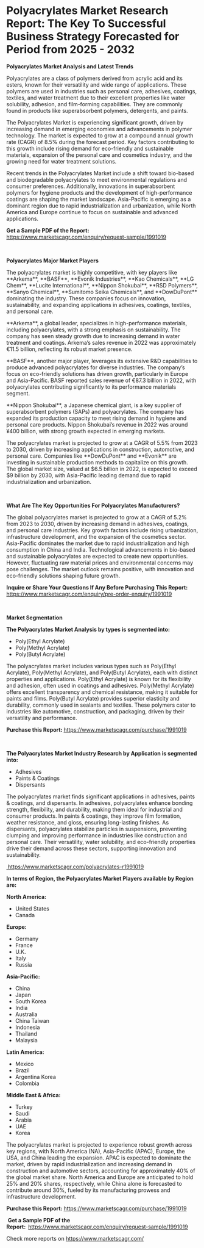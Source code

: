 <p><h1>Polyacrylates Market Research Report: The Key To Successful Business Strategy Forecasted for Period from 2025 - 2032</h1></p><p><strong>Polyacrylates Market Analysis and Latest Trends</strong></p>
<p><p>Polyacrylates are a class of polymers derived from acrylic acid and its esters, known for their versatility and wide range of applications. These polymers are used in industries such as personal care, adhesives, coatings, textiles, and water treatment due to their excellent properties like water solubility, adhesion, and film-forming capabilities. They are commonly found in products like superabsorbent polymers, detergents, and paints.</p><p>The Polyacrylates Market is experiencing significant growth, driven by increasing demand in emerging economies and advancements in polymer technology. The market is expected to grow at a compound annual growth rate (CAGR) of 8.5% during the forecast period. Key factors contributing to this growth include rising demand for eco-friendly and sustainable materials, expansion of the personal care and cosmetics industry, and the growing need for water treatment solutions.</p><p>Recent trends in the Polyacrylates Market include a shift toward bio-based and biodegradable polyacrylates to meet environmental regulations and consumer preferences. Additionally, innovations in superabsorbent polymers for hygiene products and the development of high-performance coatings are shaping the market landscape. Asia-Pacific is emerging as a dominant region due to rapid industrialization and urbanization, while North America and Europe continue to focus on sustainable and advanced applications.</p></p>
<p><strong>Get a Sample PDF of the Report:&nbsp;</strong> <a href="https://www.marketscagr.com/enquiry/request-sample/1991019?utm_campaign=2180&utm_medium=2&utm_source=Github&utm_content=ia&utm_term=25012025&utm_id=polyacrylates">https://www.marketscagr.com/enquiry/request-sample/1991019</a></p>
<p>&nbsp;</p>
<p><strong>Polyacrylates Major Market Players</strong></p>
<p><p>The polyacrylates market is highly competitive, with key players like **Arkema**, **BASF**, **Evonik Industries**, **Kao Chemicals**, **LG Chem**, **Lucite International**, **Nippon Shokubai**, **RSD Polymers**, **Sanyo Chemical**, **Sumitomo Seika Chemicals**, and **DowDuPont** dominating the industry. These companies focus on innovation, sustainability, and expanding applications in adhesives, coatings, textiles, and personal care.</p><p>**Arkema**, a global leader, specializes in high-performance materials, including polyacrylates, with a strong emphasis on sustainability. The company has seen steady growth due to increasing demand in water treatment and coatings. Arkema’s sales revenue in 2022 was approximately €11.5 billion, reflecting its robust market presence.</p><p>**BASF**, another major player, leverages its extensive R&D capabilities to produce advanced polyacrylates for diverse industries. The company’s focus on eco-friendly solutions has driven growth, particularly in Europe and Asia-Pacific. BASF reported sales revenue of €87.3 billion in 2022, with polyacrylates contributing significantly to its performance materials segment.</p><p>**Nippon Shokubai**, a Japanese chemical giant, is a key supplier of superabsorbent polymers (SAPs) and polyacrylates. The company has expanded its production capacity to meet rising demand in hygiene and personal care products. Nippon Shokubai’s revenue in 2022 was around ¥400 billion, with strong growth expected in emerging markets.</p><p>The polyacrylates market is projected to grow at a CAGR of 5.5% from 2023 to 2030, driven by increasing applications in construction, automotive, and personal care. Companies like **DowDuPont** and **Evonik** are investing in sustainable production methods to capitalize on this growth. The global market size, valued at $6.5 billion in 2022, is expected to exceed $9 billion by 2030, with Asia-Pacific leading demand due to rapid industrialization and urbanization.</p></p>
<p>&nbsp;</p>
<p><strong>What Are The Key Opportunities For Polyacrylates Manufacturers?</strong></p>
<p><p>The global polyacrylates market is projected to grow at a CAGR of 5.2% from 2023 to 2030, driven by increasing demand in adhesives, coatings, and personal care industries. Key growth factors include rising urbanization, infrastructure development, and the expansion of the cosmetics sector. Asia-Pacific dominates the market due to rapid industrialization and high consumption in China and India. Technological advancements in bio-based and sustainable polyacrylates are expected to create new opportunities. However, fluctuating raw material prices and environmental concerns may pose challenges. The market outlook remains positive, with innovation and eco-friendly solutions shaping future growth.</p></p>
<p><strong>Inquire or Share Your Questions If Any Before Purchasing This Report:</strong> <a href="https://www.marketscagr.com/enquiry/pre-order-enquiry/1991019?utm_campaign=2180&utm_medium=2&utm_source=Github&utm_content=ia&utm_term=25012025&utm_id=polyacrylates">https://www.marketscagr.com/enquiry/pre-order-enquiry/1991019</a></p>
<p>&nbsp;</p>
<p><strong>Market Segmentation</strong></p>
<p><strong>The Polyacrylates Market Analysis by types is segmented into:</strong></p>
<p><ul><li>Poly(Ethyl Acrylate)</li><li>Poly(Methyl Acrylate)</li><li>Poly(Butyl Acrylate)</li></ul></p>
<p><p>The polyacrylates market includes various types such as Poly(Ethyl Acrylate), Poly(Methyl Acrylate), and Poly(Butyl Acrylate), each with distinct properties and applications. Poly(Ethyl Acrylate) is known for its flexibility and adhesion, often used in coatings and adhesives. Poly(Methyl Acrylate) offers excellent transparency and chemical resistance, making it suitable for paints and films. Poly(Butyl Acrylate) provides superior elasticity and durability, commonly used in sealants and textiles. These polymers cater to industries like automotive, construction, and packaging, driven by their versatility and performance.</p></p>
<p><strong>Purchase this Report:&nbsp;</strong><a href="https://www.marketscagr.com/purchase/1991019?utm_campaign=2180&utm_medium=2&utm_source=Github&utm_content=ia&utm_term=25012025&utm_id=polyacrylates">https://www.marketscagr.com/purchase/1991019</a></p>
<p>&nbsp;</p>
<p><strong>The Polyacrylates Market Industry Research by Application is segmented into:</strong></p>
<p><ul><li>Adhesives</li><li>Paints & Coatings</li><li>Dispersants</li></ul></p>
<p><p>The polyacrylates market finds significant applications in adhesives, paints & coatings, and dispersants. In adhesives, polyacrylates enhance bonding strength, flexibility, and durability, making them ideal for industrial and consumer products. In paints & coatings, they improve film formation, weather resistance, and gloss, ensuring long-lasting finishes. As dispersants, polyacrylates stabilize particles in suspensions, preventing clumping and improving performance in industries like construction and personal care. Their versatility, water solubility, and eco-friendly properties drive their demand across these sectors, supporting innovation and sustainability.</p></p>
<p><a href="https://www.marketscagr.com/polyacrylates-r1991019?utm_campaign=2180&utm_medium=2&utm_source=Github&utm_content=ia&utm_term=25012025&utm_id=polyacrylates">&nbsp;https://www.marketscagr.com/polyacrylates-r1991019</a></p>
<p><strong>In terms of Region, the Polyacrylates Market Players available by Region are:</strong></p>
<p>
    <p> <strong> North America: </strong>
        <ul>
            <li>United States</li>
            <li>Canada</li>
        </ul>
        </p> 
    <p> <strong> Europe: </strong>
        <ul>
            <li>Germany</li>
            <li>France</li>
            <li>U.K.</li>
            <li>Italy</li>
            <li>Russia</li>
        </ul>
        </p> 
    <p> <strong> Asia-Pacific: </strong>
        <ul>
            <li>China</li>
            <li>Japan</li>
            <li>South Korea</li>
            <li>India</li>
            <li>Australia</li>
            <li>China Taiwan</li>
            <li>Indonesia</li>
            <li>Thailand</li>
            <li>Malaysia</li>
        </ul>
        </p> 
    <p> <strong> Latin America: </strong>
        <ul>
            <li>Mexico</li>
            <li>Brazil</li>
            <li>Argentina Korea</li>
            <li>Colombia</li>
        </ul>
        </p> 
    <p> <strong> Middle East & Africa: </strong>
        <ul>
            <li>Turkey</li>
            <li>Saudi</li>
            <li>Arabia</li>
            <li>UAE</li>
            <li>Korea</li>
        </ul>
    </p>
    </p>
<p><p>The polyacrylates market is projected to experience robust growth across key regions, with North America (NA), Asia-Pacific (APAC), Europe, the USA, and China leading the expansion. APAC is expected to dominate the market, driven by rapid industrialization and increasing demand in construction and automotive sectors, accounting for approximately 40% of the global market share. North America and Europe are anticipated to hold 25% and 20% shares, respectively, while China alone is forecasted to contribute around 30%, fueled by its manufacturing prowess and infrastructure development.</p></p>
<p><strong>Purchase this Report: </strong><a href="https://www.marketscagr.com/purchase/1991019?utm_campaign=2180&utm_medium=2&utm_source=Github&utm_content=ia&utm_term=25012025&utm_id=polyacrylates">https://www.marketscagr.com/purchase/1991019</a></p>
<p>&nbsp;<strong>Get a Sample PDF of the Report:&nbsp;&nbsp;</strong><a href="https://www.marketscagr.com/enquiry/request-sample/1991019?utm_campaign=2180&utm_medium=2&utm_source=Github&utm_content=ia&utm_term=25012025&utm_id=polyacrylates">https://www.marketscagr.com/enquiry/request-sample/1991019</a></p>
<p><strong></strong></p>
<p>Check more reports on <a href="https://www.marketscagr.com/?utm_campaign=2180&utm_medium=2&utm_source=Github&utm_content=ia&utm_term=25012025&utm_id=polyacrylates">https://www.marketscagr.com/</a></p>